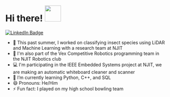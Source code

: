 <h1>
  Hi there! 
  <img src="https://media.giphy.com/media/KGMzZvWa5su2O5LCVR/giphy.gif" width="50"/>
</h1>

<a href="https://www.linkedin.com/in/rushi-athavale/">
  <img src="https://img.shields.io/badge/LinkedIn-blue?style=for-the-badge&logo=linkedin&logoColor=white" alt="LinkedIn Badge"/>
</a>

- 🔭 This past summer, I worked on classifying insect species using LiDAR and Machine Learning with a research team at NJIT
- 🤖 I'm also part of the Vex Competitive Robotics programming team in the NJIT Robotics club
- 💻 I'm participating in the IEEE Embedded Systems project at NJIT, we are making an automatic whiteboard cleaner and scanner
- 🌱 I’m currently learning Python, C++, and SQL
- 😄 Pronouns: He/Him
- ⚡ Fun fact: I played on my high school bowling team
